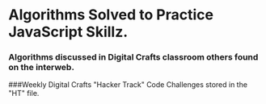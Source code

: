 # Algorithms Solved to Practice JavaScript Skillz.
### Algorithms discussed in Digital Crafts classroom others found on the interweb.
###Weekly Digital Crafts "Hacker Track" Code Challenges stored in the "HT" file. 


